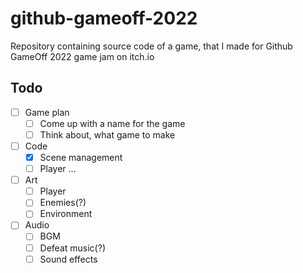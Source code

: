 # github-gameoff-2022
Repository containing source code of a game, that I made for Github GameOff 2022 game jam on itch.io

## Todo

- [ ] Game plan
    - [ ] Come up with a name for the game
    - [ ] Think about, what game to make
- [ ] Code
    - [x] Scene management
    - [ ] Player
    ...
- [ ] Art
    - [ ] Player
    - [ ] Enemies(?)
    - [ ] Environment
- [ ] Audio
    - [ ] BGM
    - [ ] Defeat music(?)
    - [ ] Sound effects
